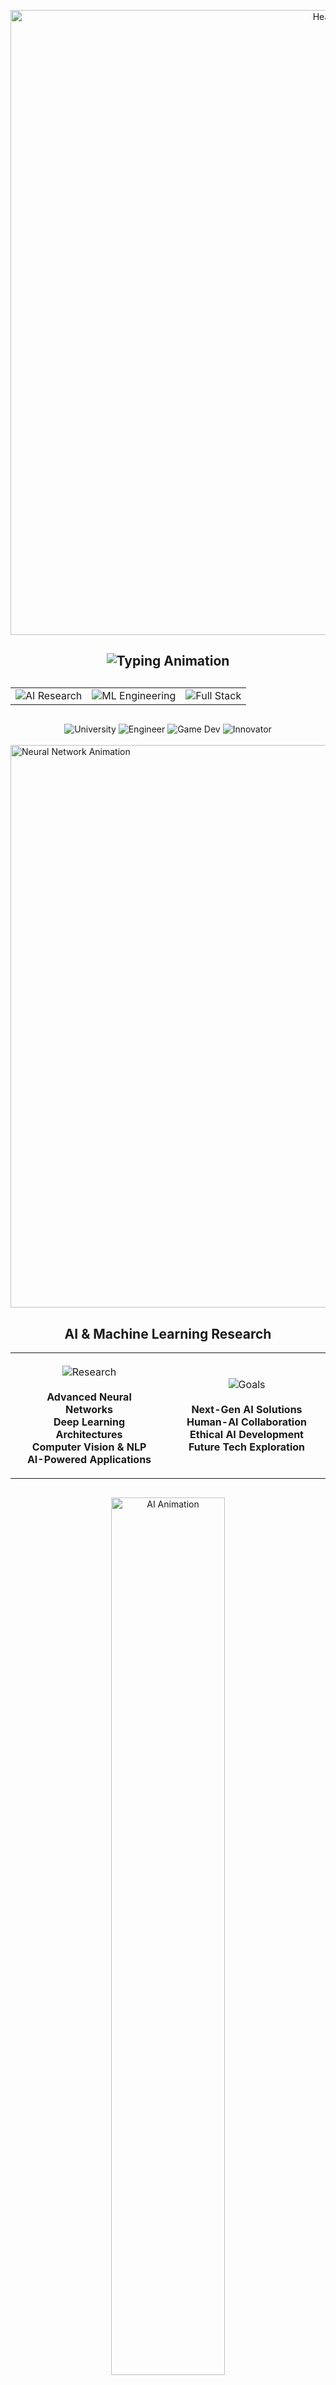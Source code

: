 <div align="center">
  
<img 
  src="https://capsule-render.vercel.app/api?type=rect&color=gradient&customColorList=0,2,1&height=120&section=header&text=Welcome%20To%20My%20Space&fontSize=40&fontColor=ffffff&animation=fadeIn" 
  alt="Header" 
  width="1000"
/>

  
<h2>
  <img src="https://readme-typing-svg.herokuapp.com?font=Inter&weight=600&size=28&duration=3500&pause=1000&color=C4CBDA&center=true&vCenter=true&width=900&lines=AI+and+Machine+Learning+Research;Full-Stack+Software+Development;Technology+Innovation+and+Research;Building+Intelligent+Solutions" alt="Typing Animation" />
</h2>

  </div>
  
  <div align="center" style="margin: 30px 0;">
    <table>
      <tr>
        <td align="center">
          <img src="https://img.shields.io/badge/AI%20Research-0ea5e9?style=for-the-badge&logoColor=white" alt="AI Research"/>
        </td>
        <td align="center">
          <img src="https://img.shields.io/badge/ML%20Engineering-10b981?style=for-the-badge&logoColor=white" alt="ML Engineering"/>
        </td>
        <td align="center">
          <img src="https://img.shields.io/badge/Full%20Stack-f59e0b?style=for-the-badge&logoColor=white" alt="Full Stack"/>
        </td>
      </tr>
    </table>
  </div>
  
  <div align="center">
    <img src="https://img.shields.io/badge/Plymouth%20University-6b7280?style=flat-square&logoColor=white" alt="University"/>
    <img src="https://img.shields.io/badge/Software%20Engineer-6b7280?style=flat-square&logoColor=white" alt="Engineer"/>
    <img src="https://img.shields.io/badge/Game%20Developer-6b7280?style=flat-square&logoColor=white" alt="Game Dev"/>
    <img src="https://img.shields.io/badge/Tech%20Innovator-6b7280?style=flat-square&logoColor=white" alt="Innovator"/>
  </div>

  <br/>

  <img src="https://user-images.githubusercontent.com/74038190/212284100-561aa473-3905-4a80-b561-0d28506553ee.gif" width="900" alt="Neural Network Animation"/>

  <br/>

  <div align="center">
    <h2>AI & Machine Learning Research</h2>
  </div>
  
  <div align="center">
    <table width="100%">
      <tr>
        <td align="center" width="50%" style="padding: 20px;">
          <img src="https://img.shields.io/badge/Current%20Research-2563EB?style=for-the-badge&logoColor=white" alt="Research"/>
          <br/><br/>
          <strong>Advanced Neural Networks</strong><br/>
          <strong>Deep Learning Architectures</strong><br/>
          <strong>Computer Vision & NLP</strong><br/>
          <strong>AI-Powered Applications</strong><br/>
        </td>
        <td align="center" width="50%" style="padding: 20px;">
          <img src="https://img.shields.io/badge/Innovation%20Goals-059669?style=for-the-badge&logoColor=white" alt="Goals"/>
          <br/><br/>
          <strong>Next-Gen AI Solutions</strong><br/>
          <strong>Human-AI Collaboration</strong><br/>
          <strong>Ethical AI Development</strong><br/>
          <strong>Future Tech Exploration</strong><br/>
        </td>
      </tr>
    </table>
  </div>

  <div align="center" style="margin: 30px 0;">
    <img src="https://user-images.githubusercontent.com/74038190/225813708-98b745f2-7d22-48cf-9150-083f1b00d6c9.gif" width="60%" style="max-width: 400px; min-width: 300px;" alt="AI Animation"/>
  </div>

</div>

---

## 👨‍💻 About Me

<table>
<tr>
<td>

**🚀 Current Focus**
- Building innovative web applications
- Exploring AI and machine learning
- Game development with Unity & Unreal
- Mobile app development

**💡 Interests**
- Full-stack development
- Artificial Intelligence
- Game development
- UI/UX design

</td>
<td>

**📊 Quick Stats**
- 🎓 Student at Plymouth University
- � Full-Stack Developer
- � Game Development Enthusiast
- 🤖 AI/ML Explorer
- 🌱 Always learning new technologies

</td>
</tr>
</table>

---

## 🛠️ Tech Stack

<div align="center">

### Frontend
<p>
  <img src="https://img.shields.io/badge/React-61DAFB?style=for-the-badge&logo=react&logoColor=black"/>
  <img src="https://img.shields.io/badge/Next.js-000000?style=for-the-badge&logo=next.js&logoColor=white"/>
  <img src="https://img.shields.io/badge/Vue.js-4FC08D?style=for-the-badge&logo=vue.js&logoColor=white"/>
  <img src="https://img.shields.io/badge/TypeScript-3178C6?style=for-the-badge&logo=typescript&logoColor=white"/>
  <img src="https://img.shields.io/badge/Tailwind_CSS-38B2AC?style=for-the-badge&logo=tailwind-css&logoColor=white"/>
</p>

### Backend
<p>
  <img src="https://img.shields.io/badge/Node.js-339933?style=for-the-badge&logo=node.js&logoColor=white"/>
  <img src="https://img.shields.io/badge/Python-3776AB?style=for-the-badge&logo=python&logoColor=white"/>
  <img src="https://img.shields.io/badge/Java-ED8B00?style=for-the-badge&logo=java&logoColor=white"/>
  <img src="https://img.shields.io/badge/Express.js-000000?style=for-the-badge&logo=express&logoColor=white"/>
  <img src="https://img.shields.io/badge/PHP-777BB4?style=for-the-badge&logo=php&logoColor=white"/>
</p>

### Database & Cloud
<p>
  <img src="https://img.shields.io/badge/MongoDB-47A248?style=for-the-badge&logo=mongodb&logoColor=white"/>
  <img src="https://img.shields.io/badge/MySQL-4479A1?style=for-the-badge&logo=mysql&logoColor=white"/>
  <img src="https://img.shields.io/badge/Firebase-FFCA28?style=for-the-badge&logo=firebase&logoColor=black"/>
  <img src="https://img.shields.io/badge/AWS-232F3E?style=for-the-badge&logo=amazon-aws&logoColor=white"/>
</p>

### Mobile & Game Development
<p>
  <img src="https://img.shields.io/badge/Flutter-02569B?style=for-the-badge&logo=flutter&logoColor=white"/>
  <img src="https://img.shields.io/badge/React_Native-61DAFB?style=for-the-badge&logo=react&logoColor=black"/>
  <img src="https://img.shields.io/badge/Unity-000000?style=for-the-badge&logo=unity&logoColor=white"/>
  <img src="https://img.shields.io/badge/Unreal_Engine-313131?style=for-the-badge&logo=unreal-engine&logoColor=white"/>
</p>

### AI & Machine Learning
<p>
  <img src="https://img.shields.io/badge/TensorFlow-FF6F00?style=for-the-badge&logo=tensorflow&logoColor=white"/>
  <img src="https://img.shields.io/badge/PyTorch-EE4C2C?style=for-the-badge&logo=pytorch&logoColor=white"/>
  <img src="https://img.shields.io/badge/OpenCV-5C3EE8?style=for-the-badge&logo=opencv&logoColor=white"/>
</p>

</div>

---

## 📊 GitHub Analytics

<div align="center">
  <img height="180em" src="https://github-readme-stats.vercel.app/api?username=ZERO-DAWN-X&show_icons=true&theme=tokyonight&include_all_commits=true&count_private=true&hide_border=true"/>
  <img height="180em" src="https://github-readme-stats.vercel.app/api/top-langs/?username=ZERO-DAWN-X&layout=compact&langs_count=8&theme=tokyonight&hide_border=true"/>
</div>

<div align="center">
  <img src="https://github-readme-streak-stats.herokuapp.com/?user=ZERO-DAWN-X&theme=tokyonight&hide_border=true" alt="GitHub Streak"/>
</div>

<div align="center">
  <img src="https://github-readme-activity-graph.vercel.app/graph?username=ZERO-DAWN-X&custom_title=Contribution%20Graph&bg_color=1a1b27&color=70a5fd&line=70a5fd&point=f7df1e&area=true&hide_border=true" width="100%"/>
</div>


---

## 🏆 Achievements

<div align="center">
  
<table>
<tr>
<td align="center" width="33%">
  <img src="https://img.shields.io/badge/�-Problem%20Solver-brightgreen?style=for-the-badge" alt="Problem Solver"/>
  <br/><sub>Complex algorithm implementation</sub>
</td>
<td align="center" width="33%">
  <img src="https://img.shields.io/badge/🚀-Full%20Stack-blue?style=for-the-badge" alt="Full Stack"/>
  <br/><sub>End-to-end development</sub>
</td>
<td align="center" width="33%">
  <img src="https://img.shields.io/badge/🎮-Game%20Developer-purple?style=for-the-badge" alt="Game Developer"/>
  <br/><sub>Interactive experiences</sub>
</td>
</tr>
<tr>
<td align="center" width="33%">
  <img src="https://img.shields.io/badge/�-AI%20Enthusiast-orange?style=for-the-badge" alt="AI Enthusiast"/>
  <br/><sub>Machine learning projects</sub>
</td>
<td align="center" width="33%">
  <img src="https://img.shields.io/badge/📱-Mobile%20Dev-red?style=for-the-badge" alt="Mobile Dev"/>
  <br/><sub>Cross-platform apps</sub>
</td>
<td align="center" width="33%">
  <img src="https://img.shields.io/badge/🎨-UI/UX%20Designer-pink?style=for-the-badge" alt="UI/UX Designer"/>
  <br/><sub>Beautiful interfaces</sub>
</td>
</tr>
</table>

</div>

---

## 🌐 Connect With Me

<div align="center">

<table>
<tr>
<td align="center">
  <a href="https://github.com/ZERO-DAWN-X">
    <img src="https://img.shields.io/badge/GitHub-181717?style=for-the-badge&logo=github&logoColor=white" alt="GitHub"/>
  </a>
</td>
<td align="center">
  <a href="https://lk.linkedin.com/in/praveen-kavindu-bb564a2b7">
    <img src="https://img.shields.io/badge/LinkedIn-0A66C2?style=for-the-badge&logo=linkedin&logoColor=white" alt="LinkedIn"/>
  </a>
</td>
<td align="center">
  <a href="mailto:praveenkavindudeveloper@gmail.com">
    <img src="https://img.shields.io/badge/Email-EA4335?style=for-the-badge&logo=gmail&logoColor=white" alt="Email"/>
  </a>
</td>
<td align="center">
  <a href="https://praveenkavindu.vercel.app/">
    <img src="https://img.shields.io/badge/Portfolio-000000?style=for-the-badge&logo=vercel&logoColor=white" alt="Portfolio"/>
  </a>
</td>
</tr>
</table>

</div>

---

## 💭 Development Philosophy

<div align="center">

```javascript
const developer = {
  name: "Praveen Kavindu",
  role: "Full-Stack Developer",
  mindset: "continuous-learning",
  passion: ["coding", "innovation", "problem-solving"],
  motto: "Building the future, one line of code at a time",
  
  currentlyLearning: ["AI/ML", "Advanced React", "Game Development"],
  funFact: "I love turning coffee into code! ☕→💻"
};

console.log("Ready to create amazing things together! 🚀");
```

</div>

---

<div align="center">
  
  <img src="https://readme-typing-svg.herokuapp.com?font=Fira+Code&size=20&duration=3000&pause=1000&color=2196F3&center=true&vCenter=true&width=1000&lines=Thanks+for+visiting!+Let's+build+something+amazing+together!;Always+open+to+new+opportunities+and+collaborations!" alt="Thanks" />
  
  <img src="https://capsule-render.vercel.app/api?type=waving&color=gradient&customColorList=0,1,2,3,4,5&height=120&section=footer&text=&fontSize=0&animation=fadeIn" alt="Footer"/>
  
  <img src="https://komarev.com/ghpvc/?username=ZERO-DAWN-X&color=2196F3&style=flat-square&label=Profile+Views" alt="Profile Views"/>
  
</div>
